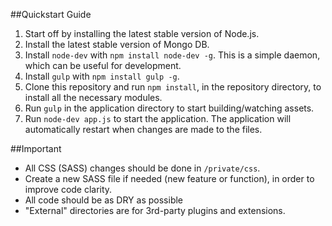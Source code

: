 ##Quickstart Guide

1. Start off by installing the latest stable version of Node.js.
2. Install the latest stable version of Mongo DB.
3. Install `node-dev` with `npm install node-dev -g`. This is a simple daemon, which can be useful for development.
4. Install `gulp` with `npm install gulp -g`.
5. Clone this repository and run `npm install`, in the repository directory, to install all the necessary modules.
6. Run `gulp` in the application directory to start building/watching assets.
7. Run `node-dev app.js` to start the application. The application will automatically restart when changes are made to the files.

##Important

* All CSS (SASS) changes should be done in `/private/css`.
* Create a new SASS file if needed (new feature or function), in order to improve code clarity.
* All code should be as DRY as possible
* "External" directories are for 3rd-party plugins and extensions.